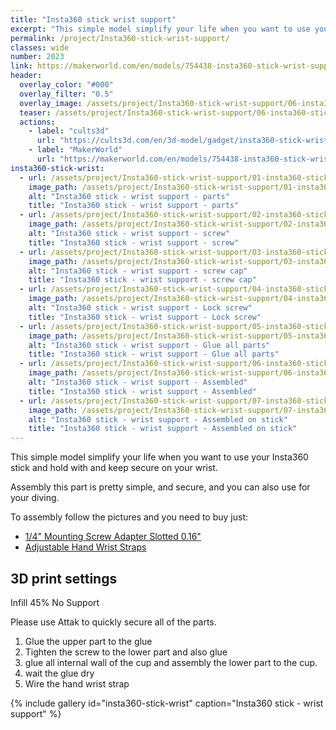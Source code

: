 ```yaml
---
title: "Insta360 stick wrist support"
excerpt: "This simple model simplify your life when you want to use your Insta360 stick and hold with and keep secure on your wrist."
permalink: /project/Insta360-stick-wrist-support/
classes: wide
number: 2023
link: https://makerworld.com/en/models/754438-insta360-stick-wrist-support
header:
  overlay_color: "#000"
  overlay_filter: "0.5"
  overlay_image: /assets/project/Insta360-stick-wrist-support/06-insta360-stick-wrist-assembled.jpg
  teaser: /assets/project/Insta360-stick-wrist-support/06-insta360-stick-wrist-assembled.jpg
  actions:
    - label: "cults3d"
      url: "https://cults3d.com/en/3d-model/gadget/insta360-stick-wrist-support"
    - label: "MakerWorld"
      url: "https://makerworld.com/en/models/754438-insta360-stick-wrist-support"
insta360-stick-wrist:
  - url: /assets/project/Insta360-stick-wrist-support/01-insta360-stick-wrist-parts.jpg
    image_path: /assets/project/Insta360-stick-wrist-support/01-insta360-stick-wrist-parts.jpg
    alt: "Insta360 stick - wrist support - parts"
    title: "Insta360 stick - wrist support - parts"
  - url: /assets/project/Insta360-stick-wrist-support/02-insta360-stick-wrist-screw.jpg
    image_path: /assets/project/Insta360-stick-wrist-support/02-insta360-stick-wrist-screw.jpg
    alt: "Insta360 stick - wrist support - screw"
    title: "Insta360 stick - wrist support - screw"
  - url: /assets/project/Insta360-stick-wrist-support/03-insta360-stick-wrist-screw-cap.jpg
    image_path: /assets/project/Insta360-stick-wrist-support/03-insta360-stick-wrist-screw-cap.jpg
    alt: "Insta360 stick - wrist support - screw cap"
    title: "Insta360 stick - wrist support - screw cap"
  - url: /assets/project/Insta360-stick-wrist-support/04-insta360-stick-wrist-lock.jpg
    image_path: /assets/project/Insta360-stick-wrist-support/04-insta360-stick-wrist-lock.jpg
    alt: "Insta360 stick - wrist support - Lock screw"
    title: "Insta360 stick - wrist support - Lock screw"
  - url: /assets/project/Insta360-stick-wrist-support/05-insta360-stick-wrist-glue.jpg
    image_path: /assets/project/Insta360-stick-wrist-support/05-insta360-stick-wrist-glue.jpg
    alt: "Insta360 stick - wrist support - Glue all parts"
    title: "Insta360 stick - wrist support - Glue all parts"
  - url: /assets/project/Insta360-stick-wrist-support/06-insta360-stick-wrist-assembled.jpg
    image_path: /assets/project/Insta360-stick-wrist-support/06-insta360-stick-wrist-assembled.jpg
    alt: "Insta360 stick - wrist support - Assembled"
    title: "Insta360 stick - wrist support - Assembled"
  - url: /assets/project/Insta360-stick-wrist-support/07-insta360-stick-wrist-on-stick.jpg
    image_path: /assets/project/Insta360-stick-wrist-support/07-insta360-stick-wrist-on-stick.jpg
    alt: "Insta360 stick - wrist support - Assembled on stick"
    title: "Insta360 stick - wrist support - Assembled on stick"
---
```


This simple model simplify your life when you want to use your Insta360 stick and hold with and keep secure on your wrist.

Assembly this part is pretty simple, and secure, and you can also use for your diving.

To assembly follow the pictures and you need to buy just:
* [1/4" Mounting Screw Adapter Slotted 0.16"](https://amzn.to/3PWpKh9)
* [Adjustable Hand Wrist Straps](https://amzn.to/3PydAcU)


## 3D print settings

Infill 45%
No Support

Please use Attak to quickly secure all of the parts.

1. Glue the upper part to the glue
2. Tighten the screw to the lower part and also glue
3. glue all internal wall of the cup and assembly the lower part to the cup.
4. wait the glue dry
5. Wire the hand wrist strap

{% include gallery id="insta360-stick-wrist" caption="Insta360 stick - wrist support" %}